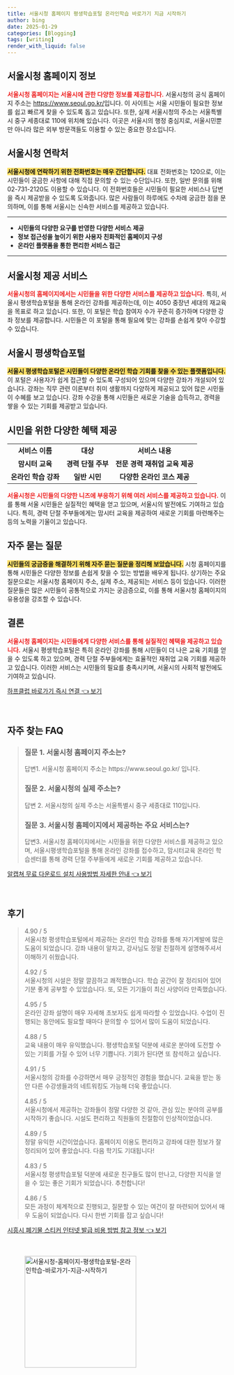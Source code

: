 ```yaml
---
title: 서울시청 홈페이지 평생학습포털 온라인학습 바로가기 지금 시작하기
author: bing
date: 2025-01-29
categories: [Blogging]
tags: [writing]
render_with_liquid: false
---
```



<h2 id='서울시청_홈페이지_정보'>서울시청 홈페이지 정보</h2>

<p><b><span style="color: #ee2323;">서울시청 홈페이지는 서울시에 관한 다양한 정보를 제공합니다.</span></b> 서울시청의 공식 홈페이지 주소는 <a href="https://www.seoul.go.kr/">https://www.seoul.go.kr/</a>입니다. 이 사이트는 서울 시민들이 필요한 정보를 쉽고 빠르게 찾을 수 있도록 돕고 있습니다. 또한, 실제 서울시청의 주소는 서울특별시 중구 세종대로 110에 위치해 있습니다. 이곳은 서울시의 행정 중심지로, 서울시민뿐만 아니라 많은 외부 방문객들도 이용할 수 있는 중요한 장소입니다.</p>

<h2 id='서울시청_연락처'>서울시청 연락처</h2>

<p><b><span style="background-color: #ffe066;">서울시청에 연락하기 위한 전화번호는 매우 간단합니다.</span></b> 대표 전화번호는 120으로, 이는 시민들이 궁금한 사항에 대해 직접 문의할 수 있는 수단입니다. 또한, 일반 문의를 위해 02-731-2120도 이용할 수 있습니다. 이 전화번호들은 시민들이 필요한 서비스나 답변을 즉시 제공받을 수 있도록 도와줍니다. 많은 사람들이 하루에도 수차례 궁금한 점을 문의하며, 이를 통해 서울시는 신속한 서비스를 제공하고 있습니다.</p>

<hr />

<ul>
    <li><b>시민들의 다양한 요구를 반영한 다양한 서비스 제공</b></li>
    <li><b>정보 접근성을 높이기 위한 사용자 친화적인 홈페이지 구성</b></li>
    <li><b>온라인 플랫폼을 통한 편리한 서비스 접근</b></li>
</ul>

<hr />

<h2 id='서울시청_제공서비스'>서울시청 제공 서비스</h2>

<p><b><span style="color: #ee2323;">서울시청의 홈페이지에서는 시민들을 위한 다양한 서비스를 제공하고 있습니다.</span></b> 특히, 서울시 평생학습포털을 통해 온라인 강좌를 제공하는데, 이는 4050 중장년 세대의 재교육을 목표로 하고 있습니다. 또한, 이 포털은 학습 참여자 수가 꾸준히 증가하며 다양한 강좌 정보를 제공합니다. 시민들은 이 포털을 통해 필요에 맞는 강좌를 손쉽게 찾아 수강할 수 있습니다.</p>

<h2 id='서울시_평생학습포털'>서울시 평생학습포털</h2>

<p><b><span style="background-color: #ffe066;">서울시 평생학습포털은 시민들이 다양한 온라인 학습 기회를 찾을 수 있는 플랫폼입니다.</span></b> 이 포털은 사용자가 쉽게 접근할 수 있도록 구성되어 있으며 다양한 강좌가 개설되어 있습니다. 강좌는 직무 관련 이론부터 취미 생활까지 다양하게 제공되고 있어 많은 시민들이 수혜를 보고 있습니다. 강좌 수강을 통해 시민들은 새로운 기술을 습득하고, 경력을 쌓을 수 있는 기회를 제공받고 있습니다.</p>

<h2 id='혜택_제공'>시민을 위한 다양한 혜택 제공</h2>

<table>
    <tr>
        <td style="text-align: center; height: 17px;"><b>서비스 이름</b></td>
        <td style="text-align: center; height: 17px;"><b>대상</b></td>
        <td style="text-align: center; height: 17px;"><b>서비스 내용</b></td>
    </tr>
    <tr>
        <td style="text-align: center; height: 17px;"><b>맘시터 교육</b></td>
        <td style="text-align: center; height: 17px;"><b>경력 단절 주부</b></td>
        <td style="text-align: center; height: 17px;"><b>전문 경력 재취업 교육 제공</b></td>
    </tr>
    <tr>
        <td style="text-align: center; height: 17px;"><b>온라인 학습 강좌</b></td>
        <td style="text-align: center; height: 17px;"><b>일반 시민</b></td>
        <td style="text-align: center; height: 17px;"><b>다양한 온라인 코스 제공</b></td>
    </tr>
</table>

<p><b><span style="color: #ee2323;">서울시청은 시민들의 다양한 니즈에 부응하기 위해 여러 서비스를 제공하고 있습니다.</span></b> 이를 통해 서울 시민들은 실질적인 혜택을 얻고 있으며, 서울시의 발전에도 기여하고 있습니다. 특히, 경력 단절 주부들에게는 맘시터 교육을 제공하여 새로운 기회를 마련해주는 등의 노력을 기울이고 있습니다.</p>

<h2 id='자주_묻는_질문'>자주 묻는 질문</h2>

<p><b><span style="background-color: #ffe066;">시민들의 궁금증을 해결하기 위해 자주 묻는 질문을 정리해 보았습니다.</span></b> 시청 홈페이지를 통해 시민들은 다양한 정보를 손쉽게 찾을 수 있는 방법을 배우게 됩니다. 상기하는 주요 질문으로는 서울시청 홈페이지 주소, 실제 주소, 제공되는 서비스 등이 있습니다. 이러한 질문들은 많은 시민들이 공통적으로 가지는 궁금증으로, 이를 통해 서울시청 홈페이지의 유용성을 강조할 수 있습니다.</p>

<h2 id='결론'>결론</h2>

<p><b><span style="color: #ee2323;">서울시청 홈페이지는 시민들에게 다양한 서비스를 통해 실질적인 혜택을 제공하고 있습니다.</span></b> 서울시 평생학습포털은 특히 온라인 강좌를 통해 시민들이 더 나은 교육 기회를 얻을 수 있도록 하고 있으며, 경력 단절 주부들에게는 효율적인 재취업 교육 기회를 제공하고 있습니다. 이러한 서비스는 시민들의 필요를 충족시키며, 서울시의 사회적 발전에도 기여하고 있습니다.</p>


<p><a class="click-button" title="하프클럽 바로가기 즉시 연결" href="https://purplelist.github.io/posts/%ED%95%98%ED%94%84%ED%81%B4%EB%9F%BD-%EB%B0%94%EB%A1%9C%EA%B0%80%EA%B8%B0-%EC%A6%89%EC%8B%9C-%EC%97%B0%EA%B2%B0/" rel="dofollow">하프클럽 바로가기 즉시 연결 👈 보기</a></p><br>
<h2 id='자주_찾는_FAQ'>자주 찾는 FAQ</h2>
<div itemscope="" itemtype="https://schema.org/FAQPage"> 
<blockquote> 
<div itemscope="" itemprop="mainEntity" itemtype="https://schema.org/Question"> 
<h3 itemprop="name">질문 1. 서울시청 홈페이지 주소는?</h3> 
<div itemscope="" itemprop="acceptedAnswer" itemtype="https://schema.org/Answer"> 
<span itemprop="text"> 
<p>답변1. 서울시청 홈페이지 주소는 https://www.seoul.go.kr/ 입니다.</p> 
</span> 
</div> 
</div> 

<div itemscope="" itemprop="mainEntity" itemtype="https://schema.org/Question"> 
<h3 itemprop="name">질문 2. 서울시청의 실제 주소는?</h3> 
<div itemscope="" itemprop="acceptedAnswer" itemtype="https://schema.org/Answer"> 
<span itemprop="text"> 
<p>답변 2. 서울시청의 실제 주소는 서울특별시 중구 세종대로 110입니다.</p> 
</span> 
</div> 
</div> 

<div itemscope="" itemprop="mainEntity" itemtype="https://schema.org/Question"> 
<h3 itemprop="name">질문 3. 서울시청 홈페이지에서 제공하는 주요 서비스는?</h3> 
<div itemscope="" itemprop="acceptedAnswer" itemtype="https://schema.org/Answer"> 
<span itemprop="text"> 
<p>답변3. 서울시청 홈페이지에서는 시민들을 위한 다양한 서비스를 제공하고 있으며, 서울시평생학습포털을 통해 온라인 강좌를 접수하고, 맘시터교육 온라인 학습센터를 통해 경력 단절 주부들에게 새로운 기회를 제공하고 있습니다.</p> 
</span> 
</div> 
</div> 
</blockquote> 
</div>
<p><a class="click-button" title="알캡쳐 무료 다운로드 설치 사용방법 자세한 안내" href="https://purplelist.github.io/posts/%EC%95%8C%EC%BA%A1%EC%B3%90-%EB%AC%B4%EB%A3%8C-%EB%8B%A4%EC%9A%B4%EB%A1%9C%EB%93%9C-%EC%84%A4%EC%B9%98-%EC%82%AC%EC%9A%A9%EB%B0%A9%EB%B2%95-%EC%9E%90%EC%84%B8%ED%95%9C-%EC%95%88%EB%82%B4/" rel="dofollow">알캡쳐 무료 다운로드 설치 사용방법 자세한 안내 👈 보기</a></p><br>
<h2 id='후기'>후기</h2>
<div itemscope itemtype="https://schema.org/Product">
  <blockquote>
  <div itemprop="review" itemscope itemtype="https://schema.org/Review">
      <div itemprop="reviewRating" itemscope itemtype="https://schema.org/Rating"> <span itemprop="ratingValue">4.90</span> / <span itemprop="bestRating">5</span> </div>
      <span itemprop="reviewBody">서울시청 평생학습포털에서 제공하는 온라인 학습 강좌를 통해 자기계발에 많은 도움이 되었습니다. 강좌 내용이 알차고, 강사님도 정말 친절하게 설명해주셔서 이해하기 쉬웠습니다.</span>
  </div>
  <br>
  <div itemprop="review" itemscope itemtype="https://schema.org/Review">
      <div itemprop="reviewRating" itemscope itemtype="https://schema.org/Rating"> <span itemprop="ratingValue">4.92</span> / <span itemprop="bestRating">5</span> </div>
      <span itemprop="reviewBody">서울시청의 시설은 정말 깔끔하고 쾌적했습니다. 학습 공간이 잘 정리되어 있어 기분 좋게 공부할 수 있었습니다. 또, 모든 기기들이 최신 사양이라 만족했습니다.</span>
  </div>
  <br>
  <div itemprop="review" itemscope itemtype="https://schema.org/Review">
      <div itemprop="reviewRating" itemscope itemtype="https://schema.org/Rating"> <span itemprop="ratingValue">4.95</span> / <span itemprop="bestRating">5</span> </div>
      <span itemprop="reviewBody">온라인 강좌 설명이 매우 자세해 초보자도 쉽게 따라할 수 있었습니다. 수업이 진행되는 동안에도 필요할 때마다 문의할 수 있어서 많이 도움이 되었습니다.</span>
  </div>
  <br>
  <div itemprop="review" itemscope itemtype="https://schema.org/Review">
      <div itemprop="reviewRating" itemscope itemtype="https://schema.org/Rating"> <span itemprop="ratingValue">4.88</span> / <span itemprop="bestRating">5</span> </div>
      <span itemprop="reviewBody">교육 내용이 매우 유익했습니다. 평생학습포털 덕분에 새로운 분야에 도전할 수 있는 기회를 가질 수 있어 너무 기쁩니다. 기회가 된다면 또 참석하고 싶습니다.</span>
  </div>
  <br>
  <div itemprop="review" itemscope itemtype="https://schema.org/Review">
      <div itemprop="reviewRating" itemscope itemtype="https://schema.org/Rating"> <span itemprop="ratingValue">4.91</span> / <span itemprop="bestRating">5</span> </div>
      <span itemprop="reviewBody">서울시청의 강좌를 수강하면서 매우 긍정적인 경험을 했습니다. 교육을 받는 동안 다른 수강생들과의 네트워킹도 가능해 더욱 좋았습니다.</span>
  </div>
  <br>
  <div itemprop="review" itemscope itemtype="https://schema.org/Review">
      <div itemprop="reviewRating" itemscope itemtype="https://schema.org/Rating"> <span itemprop="ratingValue">4.85</span> / <span itemprop="bestRating">5</span> </div>
      <span itemprop="reviewBody">서울시청에서 제공하는 강좌들이 정말 다양한 것 같아, 관심 있는 분야의 공부를 시작하기 좋습니다. 시설도 편리하고 직원들의 친절함이 인상적이었습니다.</span>
  </div>
  <br>
  <div itemprop="review" itemscope itemtype="https://schema.org/Review">
      <div itemprop="reviewRating" itemscope itemtype="https://schema.org/Rating"> <span itemprop="ratingValue">4.89</span> / <span itemprop="bestRating">5</span> </div>
      <span itemprop="reviewBody">정말 유익한 시간이었습니다. 홈페이지 이용도 편리하고 강좌에 대한 정보가 잘 정리되어 있어 좋았습니다. 다음 학기도 기대됩니다!</span>
  </div>
  <br>
  <div itemprop="review" itemscope itemtype="https://schema.org/Review">
      <div itemprop="reviewRating" itemscope itemtype="https://schema.org/Rating"> <span itemprop="ratingValue">4.83</span> / <span itemprop="bestRating">5</span> </div>
      <span itemprop="reviewBody">서울시청 평생학습포털 덕분에 새로운 친구들도 많이 만나고, 다양한 지식을 얻을 수 있는 좋은 기회가 되었습니다. 추천합니다!</span>
  </div>
  <br>
  <div itemprop="review" itemscope itemtype="https://schema.org/Review">
      <div itemprop="reviewRating" itemscope itemtype="https://schema.org/Rating"> <span itemprop="ratingValue">4.86</span> / <span itemprop="bestRating">5</span> </div>
      <span itemprop="reviewBody">모든 과정이 체계적으로 진행되고, 질문할 수 있는 여건이 잘 마련되어 있어서 매우 도움이 되었습니다. 다시 한번 기회를 잡고 싶습니다!</span>
  </div>
  </blockquote>
</div>
<p><a class="click-button" title="시흥시 폐기물 스티커 인터넷 발급 비용 방법 참고 정보" href="https://purplelist.github.io/posts/%EC%8B%9C%ED%9D%A5%EC%8B%9C-%ED%8F%90%EA%B8%B0%EB%AC%BC-%EC%8A%A4%ED%8B%B0%EC%BB%A4-%EC%9D%B8%ED%84%B0%EB%84%B7-%EB%B0%9C%EA%B8%89-%EB%B9%84%EC%9A%A9-%EB%B0%A9%EB%B2%95-%EC%B0%B8%EA%B3%A0-%EC%A0%95%EB%B3%B4/" rel="dofollow">시흥시 폐기물 스티커 인터넷 발급 비용 방법 참고 정보 👈 보기</a></p><br>
<figure class="image"><img src="https://purplelist.github.io/assets/img/thumbnail/서울시청-홈페이지-평생학습포털-온라인학습-바로가기-지금-시작하기.webp" alt="서울시청-홈페이지-평생학습포털-온라인학습-바로가기-지금-시작하기" width="256" height="256"></figure>